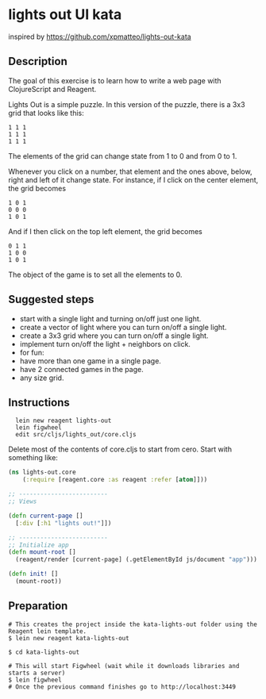 # lights out UI kata

inspired by https://github.com/xpmatteo/lights-out-kata

## Description

The goal of this exercise is to learn how to write a web page with ClojureScript and Reagent.

Lights Out is a simple puzzle.  In this version of the puzzle, there is a 3x3 grid that looks like this:

    1 1 1
    1 1 1
    1 1 1

The elements of the grid can change state from 1 to 0 and from 0 to 1.

Whenever you click on a number, that element and the ones above, below, right and left of it change state.  For instance, if I click on the center element, the grid becomes

    1 0 1
    0 0 0
    1 0 1

And if I then click on the top left element, the grid becomes

    0 1 1
    1 0 0
    1 0 1

The object of the game is to set all the elements to 0.

## Suggested steps

-  start with a single light and turning on/off just one light.
-  create a vector of light where you can turn on/off a single light.
-  create a 3x3 grid where you can turn on/off a single light.
-  implement turn on/off the light + neighbors on click.
-  for fun:
  -  have more than one game in a single page.
  -  have 2 connected games in the page.
  -  any size grid.

## Instructions

```
  lein new reagent lights-out
  lein figwheel
  edit src/cljs/lights_out/core.cljs
```

  Delete most of the contents of core.cljs to start from cero.
  Start with something like:
  
```clojure
(ns lights-out.core
    (:require [reagent.core :as reagent :refer [atom]]))

;; -------------------------
;; Views

(defn current-page []
  [:div [:h1 "lights out!"]])

;; -------------------------
;; Initialize app
(defn mount-root []
  (reagent/render [current-page] (.getElementById js/document "app")))

(defn init! []
  (mount-root))
```

## Preparation
```
# This creates the project inside the kata-lights-out folder using the Reagent lein template.
$ lein new reagent kata-lights-out 

$ cd kata-lights-out

# This will start Figwheel (wait while it downloads libraries and starts a server)
$ lein figwheel
# Once the previous command finishes go to http://localhost:3449
```
